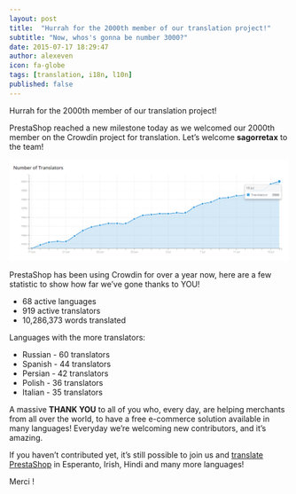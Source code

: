 ```yaml
---
layout: post
title:  "Hurrah for the 2000th member of our translation project!"
subtitle: "Now, whos's gonna be number 3000?"
date: 2015-07-17 18:29:47
author: alexeven
icon: fa-globe
tags: [translation, i18n, l10n]
published: false
---
```



Hurrah for the 2000th member of our translation project!

PrestaShop reached a new milestone today as we welcomed our 2000th member on the Crowdin project for translation.
Let’s welcome **sagorretax** to the team!

![Yep, that’s 2,000 members!](/assets/images/2015/07/Crowdin_2000.png)

PrestaShop has been using Crowdin for over a year now, here are a few statistic to show how far we’ve gone thanks to YOU!
* 68 active languages
* 919 active translators
* 10,286,373 words translated

Languages with the more translators:
* Russian - 60 translators
* Spanish - 44 translators
* Persian - 42 translators
* Polish - 36 translators
* Italian - 35 translators

A massive **THANK YOU** to all of you who, every day, are helping merchants from all over the world, to have a free e-commerce solution available in many languages!
Everyday we’re welcoming new contributors, and it’s amazing.

If you haven’t contributed yet, it’s still possible to join us and [translate PrestaShop](https://crowdin.com/project/prestashop-official) in Esperanto, Irish, Hindi and many more languages!

Merci !
